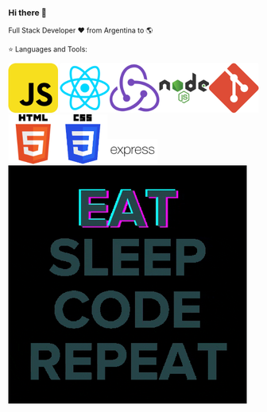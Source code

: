 ### Hi there 👋

Full Stack Developer ❤️ from Argentina to 🌎

⭐ Languages and Tools:

<img src="github%20stuffs/jslogo.svg" width="100"> <img src="github%20stuffs/ReactLogo.svg" width="100"><img src="github%20stuffs/ReduxLogo.svg" width="100"><img src="github%20stuffs/nodeLogo.svg" width="100"><img src="github%20stuffs/gitLogo2.jpg" width="100"><img src="github%20stuffs/htmllogo2.png" width="100"><img src="github%20stuffs/cssLogo.svg" width="100"><img src="github%20stuffs/expressLogo.svg" width="100">
![](github%20stuffs/giphy.gif)

